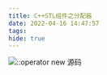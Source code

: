 ```yaml
---
title: C++STL组件之分配器
date: 2022-04-16 14:47:57
tags:
hide: true
---
```






![::operator new 源码](https://kingofdark-blog.oss-cn-beijing.aliyuncs.com/picture_backend/picture_backend/img/202204161500591.png)

